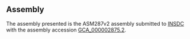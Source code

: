 

Assembly
--------

The assembly presented is the ASM287v2 assembly submitted to
[INSDC](http://www.insdc.org) with the assembly accession
[GCA\_000002875.2](http://www.ebi.ac.uk/ena/data/view/GCA_000002875.2).
